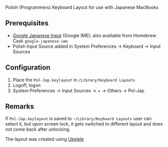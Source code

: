 Polish (Programmers) Keyboard Layout for use with Japanese MacBooks

## Prerequisites
- [Google Japanese Input](https://www.google.co.jp/intl/ja/ime/) (Google IME); also available from Homebrew Cask ```google-japanese-ime```
- Polish Input Source added in System Preferences -> Keyboard -> Input Sources

## Configuration
1. Place the ```Pol-Jap.keylayout``` in ```/Library/Keyboard Layouts```
2. Logoff, logon
3. System Preferences -> Input Sources -> + -> Others -> Pol-Jap

## Remarks
If ```Pol-Jap.keylayout``` is saved to ```~/Library/Keyboard Layouts``` user can select it, but upon screen lock, it gets switched to different layout and does not come back after unlocking.

The layout was created using [Ukelele](http://scripts.sil.org/ukelele)

